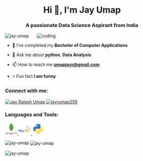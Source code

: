 <h1 align="center">Hi 👋, I'm Jay Umap</h1>
<h3 align="center">A passionate Data Science Aspirant from India</h3>
<img align="right" alt="coding" width="400" src="https://rajacepat.com/assets/frontend/img/webdev.gif">

<p align="left"> <img src="https://komarev.com/ghpvc/?username=jay-umap&label=Profile%20views&color=0e75b6&style=flat" alt="jay-umap" /> </p>

- 🌱 I’ve completed my **Bachelor of Computer Applications**

- 💬 Ask me about **python**, **Data Analysis** 

- 📫 How to reach me **umapjayr@gmail.com**

- ⚡ Fun fact **I am funny**

<h3 align="left">Connect with me:</h3>
<p align="left">
<a href="https://www.linkedin.com/in/jay-rajesh-umap-4804a9266/" target="blank"><img align="center" src="https://raw.githubusercontent.com/rahuldkjain/github-profile-readme-generator/master/src/images/icons/Social/linked-in-alt.svg" alt="Jay Rajesh Umap" height="30" width="40" /></a>
<a href="https://instagram.com/jayrumap259" target="blank"><img align="center" src="https://raw.githubusercontent.com/rahuldkjain/github-profile-readme-generator/master/src/images/icons/Social/instagram.svg" alt="jayrumap259" height="30" width="40" /></a>
</p>

<h3 align="left">Languages and Tools:</h3>
<p align="left"> <a href="https://www.mongodb.com/" target="_blank" rel="noreferrer"> <img src="https://raw.githubusercontent.com/devicons/devicon/master/icons/mongodb/mongodb-original-wordmark.svg" alt="mongodb" width="40" height="40"/> </a> <a href="https://www.mysql.com/" target="_blank" rel="noreferrer"> <img src="https://raw.githubusercontent.com/devicons/devicon/master/icons/mysql/mysql-original-wordmark.svg" alt="mysql" width="40" height="40"/> </a>  <a href="https://www.python.org" target="_blank" rel="noreferrer"> <img src="https://raw.githubusercontent.com/devicons/devicon/master/icons/python/python-original.svg" alt="python" width="40" height="40"/> </a>  </p>

<p><img align="left" src="https://github-readme-stats.vercel.app/api/top-langs?username=jay-umap&show_icons=true&locale=en&layout=compact" alt="jay-umap" /></p>

<p>&nbsp;<img align="center" src="https://github-readme-stats.vercel.app/api?username=jay-umap&show_icons=true&locale=en" alt="jay-umap" /></p>

<p><img align="center" src="https://github-readme-streak-stats.herokuapp.com/?user=jay-umap&" alt="jay-umap" /></p>


